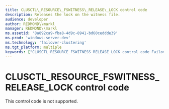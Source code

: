 ```yaml
---
title: CLUSCTL\_RESOURCE\_FSWITNESS\_RELEASE\_LOCK control code
description: Releases the lock on the witness file.
audience: developer
author: REDMOND\\markl
manager: REDMOND\\markl
ms.assetid: '8a892ca9-fba8-4d9c-8941-bd60ceddde39'
ms.prod: 'windows-server-dev'
ms.technology: 'failover-clustering'
ms.tgt_platform: multiple
keywords: ["CLUSCTL_RESOURCE_FSWITNESS_RELEASE_LOCK control code Failover Cluster"]
---
```


# CLUSCTL\_RESOURCE\_FSWITNESS\_RELEASE\_LOCK control code

This control code is not supported.

 

 




